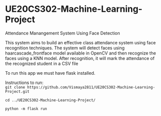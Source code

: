 # UE20CS302-Machine-Learning-Project
Attendance Manangement System Using Face Detection  

This system aims to build an effective class attendance system using face recognition
techniques. The system will detect faces using haarcascade_frontface model available in OpenCV and then recognize the faces using a KNN model. After recognition, it will mark the attendance of the recognized student in a CSV file  

To run this app we must have flask installed.  

Instructions to run:  
`git clone https://github.com/Vismaya2811/UE20CS302-Machine-Learning-Project.git`  

`cd ../UE20CS302-Machine-Learning-Project/`  

`python -m flask run`  
